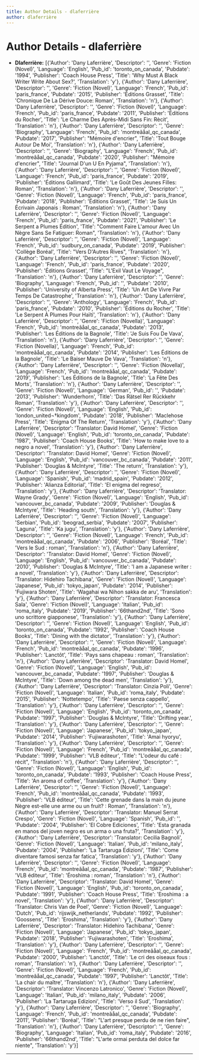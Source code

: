```yaml
---
title: Author Details - dlaferrière
author: dlaferrière
---
```


# Author Details - dlaferrière

<ul>
    <li><strong>Dlaferrière:</strong> [{'Author': 'Dany Laferrière', 'Descriptor': '', 'Genre': 'Fiction (Novel)', 'Language': 'English', 'Pub_id': 'toronto_on_canada', 'Pubdate': '1994', 'Publisher': 'Coach House Press', 'Title': 'Why Must A Black Writer Write About Sex?', 'Translation': 'y'}, {'Author': 'Dany Laferrière', 'Descriptor': '', 'Genre': 'Fiction (Novel)', 'Language': 'French', 'Pub_id': 'paris_france', 'Pubdate': '2015', 'Publisher': 'Éditions Grasset', 'Title': 'Chronique De La Dérive Douce: Roman', 'Translation': 'n'}, {'Author': 'Dany Laferrière', 'Descriptor': '', 'Genre': 'Fiction (Novel)', 'Language': 'French', 'Pub_id': 'paris_france', 'Pubdate': '2011', 'Publisher': 'Éditions du Rocher', 'Title': 'Le Charme Des Après-Midi Sans Fin: Rècit', 'Translation': 'n'}, {'Author': 'Dany Laferrière', 'Descriptor': '', 'Genre': 'Biography', 'Language': 'French', 'Pub_id': 'montreãåal_qc_canada', 'Pubdate': '2017', 'Publisher': "Mémoire d'encrier", 'Title': 'Tout Bouge Autour De Moi', 'Translation': 'n'}, {'Author': 'Dany Laferrière', 'Descriptor': '', 'Genre': 'Biography', 'Language': 'French', 'Pub_id': 'montreãåal_qc_canada', 'Pubdate': '2020', 'Publisher': "Mémoire d'encrier", 'Title': "Journal D'un U En Pyjama", 'Translation': 'n'}, {'Author': 'Dany Laferrière', 'Descriptor': '', 'Genre': 'Fiction (Novel)', 'Language': 'French', 'Pub_id': 'paris_france', 'Pubdate': '2019', 'Publisher': 'Éditions Gallimard', 'Title': 'Le Goût Des Jeunes Filles: Roman', 'Translation': 'n'}, {'Author': 'Dany Laferrière', 'Descriptor': '', 'Genre': 'Fiction (Novel)', 'Language': 'French', 'Pub_id': 'paris_france', 'Pubdate': '2018', 'Publisher': 'Éditions Grasset', 'Title': 'Je Suis Un Écrivain Japonais : Roman', 'Translation': 'n'}, {'Author': 'Dany Laferrière', 'Descriptor': '', 'Genre': 'Fiction (Novel)', 'Language': 'French', 'Pub_id': 'paris_france', 'Pubdate': '2021', 'Publisher': 'Le Serpent a Plumes Édition', 'Title': "Comment Faire L'amour Avec Un Nègre Sans Se Fatiguer: Roman", 'Translation': 'n'}, {'Author': 'Dany Laferrière', 'Descriptor': '', 'Genre': 'Fiction (Novel)', 'Language': 'French', 'Pub_id': 'sudbury_on_canada', 'Pubdate': '2019', 'Publisher': 'Collège Boréal', 'Title': "Vers D'Autres Rives", 'Translation': 'n'}, {'Author': 'Dany Laferrière', 'Descriptor': '', 'Genre': 'Fiction (Novel)', 'Language': 'French', 'Pub_id': 'paris_france', 'Pubdate': '2020', 'Publisher': 'Éditions Grasset', 'Title': "L'Exil Vaut Le Voyage", 'Translation': 'n'}, {'Author': 'Dany Laferrière', 'Descriptor': '', 'Genre': 'Biography', 'Language': 'French', 'Pub_id': '', 'Pubdate': '2010', 'Publisher': 'University of Alberta Press', 'Title': 'Un Art De Vivre Par Temps De Catastrophe', 'Translation': 'n'}, {'Author': 'Dany Laferrière', 'Descriptor': '', 'Genre': 'Anthology', 'Language': 'French', 'Pub_id': 'paris_france', 'Pubdate': '2010', 'Publisher': 'Éditions du Rocher', 'Title': 'Le Serpent À Plumes Pour Haïti', 'Translation': 'n'}, {'Author': 'Dany Laferrière', 'Descriptor': '', 'Genre': 'Fiction (Novella)', 'Language': 'French', 'Pub_id': 'montreãåal_qc_canada', 'Pubdate': '2013', 'Publisher': 'Les Éditions de la Bagnole', 'Title': 'Je Suis Fou De Vava', 'Translation': 'n'}, {'Author': 'Dany Laferrière', 'Descriptor': '', 'Genre': 'Fiction (Novella)', 'Language': 'French', 'Pub_id': 'montreãåal_qc_canada', 'Pubdate': '2014', 'Publisher': 'Les Éditions de la Bagnole', 'Title': 'Le Baiser Mauve De Vava', 'Translation': 'n'}, {'Author': 'Dany Laferrière', 'Descriptor': '', 'Genre': 'Fiction (Novella)', 'Language': 'French', 'Pub_id': 'montreãåal_qc_canada', 'Pubdate': '2019', 'Publisher': 'Les Éditions de la Bagnole', 'Title': 'La Fête Des Morts', 'Translation': 'n'}, {'Author': 'Dany Laferrière', 'Descriptor': '', 'Genre': 'Fiction (Novel)', 'Language': 'German', 'Pub_id': '', 'Pubdate': '2013', 'Publisher': 'Wunderhorn', 'Title': 'Das Rätsel Rer Rückkehr Roman', 'Translation': 'y'}, {'Author': 'Dany Laferrière', 'Descriptor': '', 'Genre': 'Fiction (Novel)', 'Language': 'English', 'Pub_id': 'london_united¬†kingdom', 'Pubdate': '2018', 'Publisher': 'Maclehose Press', 'Title': 'Enigma Of The Return', 'Translation': 'y'}, {'Author': 'Dany Laferrière', 'Descriptor': 'Translator: David Homel', 'Genre': 'Fiction (Novel)', 'Language': 'English', 'Pub_id': 'toronto_on_canada', 'Pubdate': '1987', 'Publisher': 'Coach House Books', 'Title': 'How to make love to a negro a novel', 'Translation': 'y'}, {'Author': 'Dany Laferrière', 'Descriptor': 'Translator: David Homel', 'Genre': 'Fiction (Novel)', 'Language': 'English', 'Pub_id': 'vancouver_bc_canada', 'Pubdate': '2011', 'Publisher': 'Douglas & McIntyre', 'Title': 'The return', 'Translation': 'y'}, {'Author': 'Dany Laferrière', 'Descriptor': '', 'Genre': 'Fiction (Novel)', 'Language': 'Spanish', 'Pub_id': 'madrid_spain', 'Pubdate': '2012', 'Publisher': 'Alianza Editorial', 'Title': 'El enigma del regreso', 'Translation': 'y'}, {'Author': 'Dany Laferrière', 'Descriptor': 'Translator: Wayne Grady', 'Genre': 'Fiction (Novel)', 'Language': 'English', 'Pub_id': 'vancouver_bc_canada', 'Pubdate': '2009', 'Publisher': 'Douglas & McIntyre', 'Title': 'Heading south', 'Translation': 'y'}, {'Author': 'Dany Laferrière', 'Descriptor': '', 'Genre': 'Fiction (Novel)', 'Language': 'Serbian', 'Pub_id': 'beograd_serbia', 'Pubdate': '2007', 'Publisher': 'Laguna', 'Title': 'Ka jugu', 'Translation': 'y'}, {'Author': 'Dany Laferrière', 'Descriptor': '', 'Genre': 'Fiction (Novel)', 'Language': 'French', 'Pub_id': 'montreãåal_qc_canada', 'Pubdate': '2006', 'Publisher': 'Boréal', 'Title': 'Vers le Sud : roman', 'Translation': 'n'}, {'Author': 'Dany Laferrière', 'Descriptor': 'Translator: David Homel', 'Genre': 'Fiction (Novel)', 'Language': 'English', 'Pub_id': 'vancouver_bc_canada', 'Pubdate': '2010', 'Publisher': 'Douglas & McIntyre', 'Title': 'I am a Japanese writer : a novel', 'Translation': 'y'}, {'Author': 'Dany Laferrière', 'Descriptor': 'Translator: Hidehiro Tachibana', 'Genre': 'Fiction (Novel)', 'Language': 'Japanese', 'Pub_id': 'tokyo_japan', 'Pubdate': '2014', 'Publisher': 'Fujiwara Shoten', 'Title': 'Wagahai wa Nihon sakka de aru', 'Translation': 'y'}, {'Author': 'Dany Laferrière', 'Descriptor': 'Translator: Francesca Sala', 'Genre': 'Fiction (Novel)', 'Language': 'Italian', 'Pub_id': 'roma_italy', 'Pubdate': '2019', 'Publisher': '66thand2nd', 'Title': 'Sono uno scrittore giapponese', 'Translation': 'y'}, {'Author': 'Dany Laferrière', 'Descriptor': '', 'Genre': 'Fiction (Novel)', 'Language': 'English', 'Pub_id': 'toronto_on_canada', 'Pubdate': '1992', 'Publisher': 'Coach House Books', 'Title': 'Dining with the dictator', 'Translation': 'y'}, {'Author': 'Dany Laferrière', 'Descriptor': '', 'Genre': 'Fiction (Novel)', 'Language': 'French', 'Pub_id': 'montreãåal_qc_canada', 'Pubdate': '1996', 'Publisher': 'Lanctôt', 'Title': 'Pays sans chapeau : roman', 'Translation': 'n'}, {'Author': 'Dany Laferrière', 'Descriptor': 'Translator: David Homel', 'Genre': 'Fiction (Novel)', 'Language': 'English', 'Pub_id': 'vancouver_bc_canada', 'Pubdate': '1997', 'Publisher': 'Douglas & McIntyre', 'Title': 'Down among the dead men', 'Translation': 'y'}, {'Author': 'Dany Laferrière', 'Descriptor': 'Translator: Cinzia Poli', 'Genre': 'Fiction (Novel)', 'Language': 'Italian', 'Pub_id': 'roma_italy', 'Pubdate': '2015', 'Publisher': 'Nottetempo', 'Title': 'Paese senza cappello', 'Translation': 'y'}, {'Author': 'Dany Laferrière', 'Descriptor': '', 'Genre': 'Fiction (Novel)', 'Language': 'English', 'Pub_id': 'toronto_on_canada', 'Pubdate': '1997', 'Publisher': 'Douglas & McIntyre', 'Title': 'Drifting year.', 'Translation': 'y'}, {'Author': 'Dany Laferrière', 'Descriptor': '', 'Genre': 'Fiction (Novel)', 'Language': 'Japanese', 'Pub_id': 'tokyo_japan', 'Pubdate': '2014', 'Publisher': 'Fujiwarashoten', 'Title': 'Amai hyoryu', 'Translation': 'y'}, {'Author': 'Dany Laferrière', 'Descriptor': '', 'Genre': 'Fiction (Novel)', 'Language': 'French', 'Pub_id': 'montreãåal_qc_canada', 'Pubdate': '1999', 'Publisher': 'VLB éditeur', 'Title': "L'odeur du café : récit", 'Translation': 'n'}, {'Author': 'Dany Laferrière', 'Descriptor': '', 'Genre': 'Fiction (Novel)', 'Language': 'English', 'Pub_id': 'toronto_on_canada', 'Pubdate': '1993', 'Publisher': 'Coach House Press', 'Title': 'An aroma of coffee', 'Translation': 'y'}, {'Author': 'Dany Laferrière', 'Descriptor': '', 'Genre': 'Fiction (Novel)', 'Language': 'French', 'Pub_id': 'montreãåal_qc_canada', 'Pubdate': '1993', 'Publisher': 'VLB éditeur', 'Title': 'Cette grenade dans la main du jeune Nègre est-elle une arme ou un fruit? : Roman', 'Translation': 'n'}, {'Author': 'Dany Laferrière', 'Descriptor': 'Translator: Manuel Serrat Crespo', 'Genre': 'Fiction (Novel)', 'Language': 'Spanish', 'Pub_id': '', 'Pubdate': '2004', 'Publisher': 'El Cobre Ediciones', 'Title': 'Esta granada en manos del joven negro es un arma o una fruta?', 'Translation': 'y'}, {'Author': 'Dany Laferrière', 'Descriptor': 'Translator: Cecilia Bagnoli', 'Genre': 'Fiction (Novel)', 'Language': 'Italian', 'Pub_id': 'milano_italy', 'Pubdate': '2004', 'Publisher': 'La Tartaruga Edizioni', 'Title': 'Come diventare famosi senza far fatica', 'Translation': 'y'}, {'Author': 'Dany Laferrière', 'Descriptor': '', 'Genre': 'Fiction (Novel)', 'Language': 'French', 'Pub_id': 'montreãåal_qc_canada', 'Pubdate': '1987', 'Publisher': 'VLB éditeur', 'Title': 'Éroshima : roman', 'Translation': 'n'}, {'Author': 'Dany Laferrière', 'Descriptor': 'Translator: David Homel', 'Genre': 'Fiction (Novel)', 'Language': 'English', 'Pub_id': 'toronto_on_canada', 'Pubdate': '1991', 'Publisher': 'Coach House Press', 'Title': 'Eroshima : a novel', 'Translation': 'y'}, {'Author': 'Dany Laferrière', 'Descriptor': 'Translator: Chris Van de Poel', 'Genre': 'Fiction (Novel)', 'Language': 'Dutch', 'Pub_id': 'rijswijk_netherlands', 'Pubdate': '1992', 'Publisher': 'Goossens', 'Title': 'Eroshima', 'Translation': 'y'}, {'Author': 'Dany Laferrière', 'Descriptor': 'Translator: Hidehiro Tachibana', 'Genre': 'Fiction (Novel)', 'Language': 'Japanese', 'Pub_id': 'tokyo_japan', 'Pubdate': '2018', 'Publisher': 'Fujiwarashoten', 'Title': 'Eroshima', 'Translation': 'y'}, {'Author': 'Dany Laferrière', 'Descriptor': '', 'Genre': 'Fiction (Novel)', 'Language': 'French', 'Pub_id': 'montreãåal_qc_canada', 'Pubdate': '2000', 'Publisher': 'Lanctôt', 'Title': 'Le cri des oiseaux fous : roman', 'Translation': 'n'}, {'Author': 'Dany Laferrière', 'Descriptor': '', 'Genre': 'Fiction (Novel)', 'Language': 'French', 'Pub_id': 'montreãåal_qc_canada', 'Pubdate': '1997', 'Publisher': 'Lanctôt', 'Title': 'La chair du maître', 'Translation': 'n'}, {'Author': 'Dany Laferrière', 'Descriptor': 'Translator: Vincenzo Latronico', 'Genre': 'Fiction (Novel)', 'Language': 'Italian', 'Pub_id': 'milano_italy', 'Pubdate': '2006', 'Publisher': 'La Tartaruga Edizioni', 'Title': 'Verso il Sud', 'Translation': 'y'}, {'Author': 'Dany Laferrière', 'Descriptor': '', 'Genre': 'Biography', 'Language': 'French', 'Pub_id': 'montreãåal_qc_canada', 'Pubdate': '2011', 'Publisher': 'Boréal', 'Title': "L'art presque perdu de ne rien faire", 'Translation': 'n'}, {'Author': 'Dany Laferrière', 'Descriptor': '', 'Genre': 'Biography', 'Language': 'Italian', 'Pub_id': 'roma_italy', 'Pubdate': '2016', 'Publisher': '66thand2nd', 'Title': "L'arte ormai perduta del dolce far niente", 'Translation': 'y'}]</li>
</ul>
<hr>